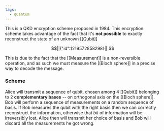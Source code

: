 ```yaml
---
tags:
  - quantum
---
```

This is a QKD encryption scheme proposed in 1984. This encryption scheme takes advantage of the fact that it's **not possible** to exactly reconstruct the state of an unknown [[Qubit]]
```math
||{"id":1219572858298}||


```
This is due to the fact that the [[Measurement]] is a non-reversible operation, and as such we must measure the [[Bloch sphere]] in a precise way to decode the message.
### Scheme

Alice will transmit a sequence of qubit, chosen among $4$ [[Qubit]] belonging to $2$ **complementary bases** -- on orthogonal axis on the [[Bloch sphere]]. Bob will perform a sequence of measurements on a random sequence of basis. If Bob measures the qubit with the right basis then we can correctly reconstruct the information, otherwise that *bit* of information will be irreversibly lost. Alice then will transmit her choice of basis and Bob will discard all the measurements he got wrong.